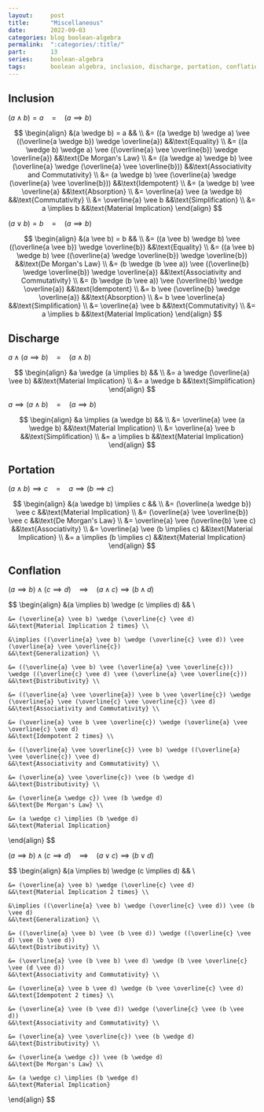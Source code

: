 ```yaml
---
layout:     post
title:      "Miscellaneous"
date:       2022-09-03
categories: blog boolean-algebra
permalink:  ":categories/:title/"
part:       13
series:     boolean-algebra
tags:       boolean algebra, inclusion, discharge, portation, conflation
---
```


## Inclusion

$(a \wedge b) = a \quad = \quad (a \implies b)$

$$
\begin{align}
    &(a \wedge b) = a                                                                       && \\
    &= ((a \wedge b) \wedge a) \vee ((\overline{a \wedge b}) \wedge \overline{a})           &&\text{Equality} \\
    &= ((a \wedge b) \wedge a) \vee ((\overline{a} \vee \overline{b}) \wedge \overline{a})  &&\text{De Morgan's Law} \\
    &= ((a \wedge a) \wedge b) \vee (\overline{a} \wedge (\overline{a} \vee \overline{b}))  &&\text{Associativity and Commutativity} \\
    &= (a \wedge b) \vee (\overline{a} \wedge (\overline{a} \vee \overline{b}))             &&\text{Idempotent} \\
    &= (a \wedge b) \vee \overline{a}                                                       &&\text{Absorption} \\
    &= \overline{a} \vee (a \wedge b)                                                       &&\text{Commutativity} \\
    &= \overline{a} \vee b                                                                  &&\text{Simplification} \\
    &= a \implies b                                                                         &&\text{Material Implication}
\end{align}
$$

$(a \vee b) = b \quad = \quad (a \implies b)$

$$
\begin{align}
    &(a \vee b) = b                                                                         && \\
    &= ((a \vee b) \wedge b) \vee ((\overline{a \vee b}) \wedge \overline{b})               &&\text{Equality} \\
    &= ((a \vee b) \wedge b) \vee ((\overline{a} \wedge \overline{b}) \wedge \overline{b})  &&\text{De Morgan's Law} \\
    &= (b \wedge (b \vee a)) \vee ((\overline{b} \wedge \overline{b}) \wedge \overline{a})  &&\text{Associativity and Commutativity} \\
    &= (b \wedge (b \vee a)) \vee (\overline{b} \wedge \overline{a})                        &&\text{Idempotent} \\
    &= b \vee (\overline{b} \wedge \overline{a})                                            &&\text{Absorption} \\
    &= b \vee \overline{a}                                                                  &&\text{Simplification} \\
    &= \overline{a} \vee b                                                                  &&\text{Commutativity} \\
    &= a \implies b                                                                         &&\text{Material Implication}
\end{align}
$$


## Discharge

$a \wedge (a \implies b) \quad = \quad (a \wedge b)$

$$
\begin{align}
    &a \wedge (a \implies b)            && \\
    &= a \wedge (\overline{a} \vee b)   &&\text{Material Implication} \\
    &= a \wedge b                       &&\text{Simplification}
\end{align}
$$

$a \implies (a \wedge b) \quad = \quad (a \implies b)$

$$
\begin{align}
    &a \implies (a \wedge b)            && \\
    &= \overline{a} \vee (a \wedge b)   &&\text{Material Implication} \\
    &= \overline{a} \vee b              &&\text{Simplification} \\
    &= a \implies b                     &&\text{Material Implication}
\end{align}
$$

## Portation

$(a \wedge b) \implies c \quad = \quad a \implies (b \implies c)$

$$
\begin{align}
    &(a \wedge b) \implies c                    && \\
    &= (\overline{a \wedge b}) \vee c           &&\text{Material Implication} \\
    &= (\overline{a} \vee \overline{b}) \vee c  &&\text{De Morgan's Law} \\
    &= \overline{a} \vee (\overline{b} \vee c)  &&\text{Associativity} \\
    &= \overline{a} \vee (b \implies c)         &&\text{Material Implication} \\
    &= a \implies (b \implies c)                &&\text{Material Implication}
\end{align}
$$

## Conflation

$(a \implies b) \wedge (c \implies d) \quad \implies \quad (a \wedge c) \implies (b \wedge d)$

$$
\begin{align}
    &(a \implies b) \wedge (c \implies d)
    && \\

    &= (\overline{a} \vee b) \wedge (\overline{c} \vee d)
    &&\text{Material Implication 2 times} \\

    &\implies ((\overline{a} \vee b) \wedge (\overline{c} \vee d)) \vee (\overline{a} \vee \overline{c})
    &&\text{Generalization} \\

    &= ((\overline{a} \vee b) \vee (\overline{a} \vee \overline{c})) \wedge ((\overline{c} \vee d) \vee (\overline{a} \vee \overline{c}))
    &&\text{Distributivity} \\

    &= ((\overline{a} \vee \overline{a}) \vee b \vee \overline{c}) \wedge (\overline{a} \vee (\overline{c} \vee \overline{c}) \vee d)
    &&\text{Associativity and Commutativity} \\

    &= (\overline{a} \vee b \vee \overline{c}) \wedge (\overline{a} \vee \overline{c} \vee d)
    &&\text{Idempotent 2 times} \\

    &= ((\overline{a} \vee \overline{c}) \vee b) \wedge ((\overline{a} \vee \overline{c}) \vee d)
    &&\text{Associativity and Commutativity} \\

    &= (\overline{a} \vee \overline{c}) \vee (b \wedge d)
    &&\text{Distributivity} \\

    &= (\overline{a \wedge c}) \vee (b \wedge d)
    &&\text{De Morgan's Law} \\

    &= (a \wedge c) \implies (b \wedge d)
    &&\text{Material Implication}
\end{align}
$$


$(a \implies b) \wedge (c \implies d) \quad \implies \quad (a \vee c) \implies (b \vee d)$

$$
\begin{align}
    &(a \implies b) \wedge (c \implies d)
    && \\

    &= (\overline{a} \vee b) \wedge (\overline{c} \vee d)
    &&\text{Material Implication 2 times} \\

    &\implies ((\overline{a} \vee b) \wedge (\overline{c} \vee d)) \vee (b \vee d)
    &&\text{Generalization} \\

    &= ((\overline{a} \vee b) \vee (b \vee d)) \wedge ((\overline{c} \vee d) \vee (b \vee d))
    &&\text{Distributivity} \\

    &= (\overline{a} \vee (b \vee b) \vee d) \wedge (b \vee \overline{c} \vee (d \vee d))
    &&\text{Associativity and Commutativity} \\

    &= (\overline{a} \vee b \vee d) \wedge (b \vee \overline{c} \vee d)
    &&\text{Idempotent 2 times} \\

    &= (\overline{a} \vee (b \vee d)) \wedge (\overline{c} \vee (b \vee d))
    &&\text{Associativity and Commutativity} \\

    &= (\overline{a} \vee \overline{c}) \vee (b \wedge d)
    &&\text{Distributivity} \\

    &= (\overline{a \wedge c}) \vee (b \wedge d)
    &&\text{De Morgan's Law} \\

    &= (a \wedge c) \implies (b \wedge d)
    &&\text{Material Implication}
\end{align}
$$